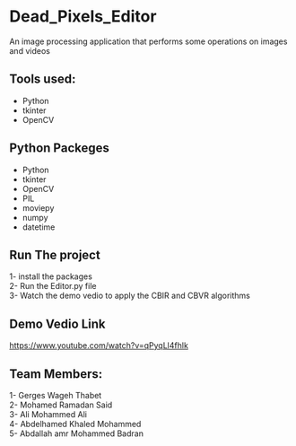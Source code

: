 # Dead_Pixels_Editor
An image processing application that performs some operations on images and videos

## Tools used:
* Python
* tkinter
* OpenCV 

## Python Packeges
* Python
* tkinter
* OpenCV
* PIL
* moviepy
* numpy
* datetime

## Run The project
1- install the packages<br/>
2- Run the Editor.py  file<br/>
3- Watch the demo vedio to apply the CBIR and CBVR algorithms<br/>

## Demo Vedio Link
https://www.youtube.com/watch?v=qPyqLl4fhlk


## Team Members:
1- Gerges Wageh Thabet<br/>
2- Mohamed Ramadan Said <br/>
3- Ali Mohammed Ali<br/>
4- Abdelhamed Khaled Mohammed<br/>
5- Abdallah amr Mohammed Badran<br/>

